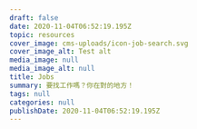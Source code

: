 ```yaml
---
draft: false
date: 2020-11-04T06:52:19.195Z
topic: resources
cover_image: cms-uploads/icon-job-search.svg
cover_image_alt: Test alt
media_image: null
media_image_alt: null
title: Jobs
summary: 要找工作嗎？你在對的地方！
tags: null
categories: null
publishDate: 2020-11-04T06:52:19.195Z
---
```


